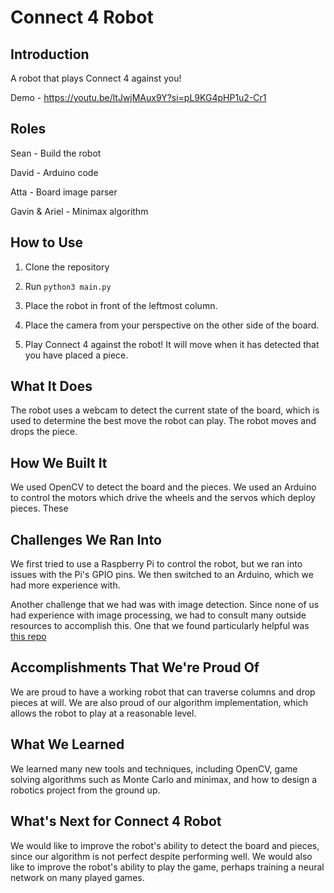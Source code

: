 # Connect 4 Robot

## Introduction

A robot that plays Connect 4 against you!

Demo - https://youtu.be/ltJwjMAux9Y?si=pL9KG4pHP1u2-Cr1

## Roles

Sean - Build the robot

David - Arduino code

Atta - Board image parser

Gavin & Ariel - Minimax algorithm

## How to Use

1. Clone the repository

2. Run `python3 main.py`

3. Place the robot in front of the leftmost column.

4. Place the camera from your perspective on the other side of the board.

5. Play Connect 4 against the robot! It will move when it has detected that you have placed a piece.

## What It Does

The robot uses a webcam to detect the current state of the board, which is used to determine the best move the robot can play. The robot moves and drops the piece.

## How We Built It

We used OpenCV to detect the board and the pieces. We used an Arduino to control the motors which drive the wheels and the servos which deploy pieces. These 

## Challenges We Ran Into

We first tried to use a Raspberry Pi to control the robot, but we ran into issues with the Pi's GPIO pins. We then switched to an Arduino, which we had more experience with.

Another challenge that we had was with image detection. Since none of us had experience with image processing, we had to consult many outside resources to accomplish this. One that we found particularly helpful was [this repo](https://github.com/Matt-Jennings-GitHub/ConnectFour-ComputerVisionAI)

## Accomplishments That We're Proud Of

We are proud to have a working robot that can traverse columns and drop pieces at will. We are also proud of our algorithm implementation, which allows the robot to play at a reasonable level.

## What We Learned

We learned many new tools and techniques, including OpenCV, game solving algorithms such as Monte Carlo and minimax, and how to design a robotics project from the ground up.

## What's Next for Connect 4 Robot

We would like to improve the robot's ability to detect the board and pieces, since our algorithm is not perfect despite performing well. We would also like to improve the robot's ability to play the game, perhaps training a neural network on many played games.
